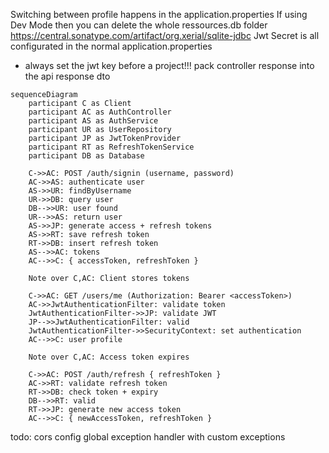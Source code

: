 Switching between profile happens in the application.properties
If using Dev Mode then you can delete the whole ressources.db folder
https://central.sonatype.com/artifact/org.xerial/sqlite-jdbc
Jwt Secret is all configurated in the normal application.properties
- always set the jwt key before a project!!!
pack controller response into the api response dto

```mermaid
sequenceDiagram
    participant C as Client
    participant AC as AuthController
    participant AS as AuthService
    participant UR as UserRepository
    participant JP as JwtTokenProvider
    participant RT as RefreshTokenService
    participant DB as Database

    C->>AC: POST /auth/signin (username, password)
    AC->>AS: authenticate user
    AS->>UR: findByUsername
    UR->>DB: query user
    DB-->>UR: user found
    UR-->>AS: return user
    AS->>JP: generate access + refresh tokens
    AS->>RT: save refresh token
    RT->>DB: insert refresh token
    AS-->>AC: tokens
    AC-->>C: { accessToken, refreshToken }

    Note over C,AC: Client stores tokens

    C->>AC: GET /users/me (Authorization: Bearer <accessToken>)
    AC->>JwtAuthenticationFilter: validate token
    JwtAuthenticationFilter->>JP: validate JWT
    JP-->>JwtAuthenticationFilter: valid
    JwtAuthenticationFilter->>SecurityContext: set authentication
    AC-->>C: user profile

    Note over C,AC: Access token expires

    C->>AC: POST /auth/refresh { refreshToken }
    AC->>RT: validate refresh token
    RT->>DB: check token + expiry
    DB-->>RT: valid
    RT->>JP: generate new access token
    AC-->>C: { newAccessToken, refreshToken }
```

todo:
cors config
global exception handler with custom exceptions